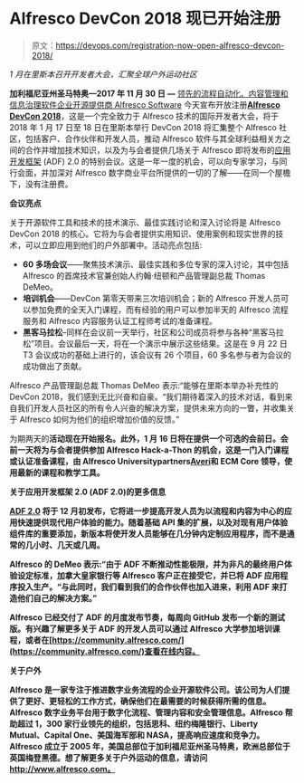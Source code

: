 # Alfresco DevCon 2018 现已开始注册

> 原文：<https://devops.com/registration-now-open-alfresco-devcon-2018/>

*1 月在里斯本召开开发者大会，汇聚全球户外运动社区*

**加利福尼亚州圣马特奥—2017 年 11 月 30 日 —** [领先的流程自动化、内容管理和信息治理软件企业开源提供商 Alfresco Software](https://www.alfresco.com/) 今天宣布开放注册[**Alfresco DevCon 2018**](http://devcon.alfresco.com/)，这是一个完全致力于 Alfresco 技术的国际开发者大会，将于 2018 年 1 月 17 日至 18 日在里斯本举行 DevCon 2018 将汇集整个 Alfresco 社区，包括客户、合作伙伴和开发人员，推动 Alfresco 软件与其全球利益相关方之间的合作并增加技术知识，以及为与会者提供几场关于 Alfresco 即将发布的[应用开发框架](https://www.alfresco.com/platform/integrating-extending-alfresco) (ADF) 2.0 的特别会议。这是一年一度的机会，可以向专家学习，与同行会面，并加深对 Alfresco 数字商业平台所提供的一切的了解——在同一个屋檐下，没有注册费。

**会议亮点**

关于开源软件工具和技术的技术演示、最佳实践讨论和深入讨论将是 Alfresco DevCon 2018 的核心。它将为与会者提供实用知识、使用案例和现实世界的技术，可以立即应用到他们的户外部署中。活动亮点包括:

*   **60 多场会议**——聚焦技术演示、最佳实践和多位专家的深入讨论，其中包括 Alfresco 的首席技术官兼创始人约翰·纽顿和产品管理副总裁 Thomas DeMeo。
*   **培训机会**——DevCon 第零天带来三次培训机会；新的 Alfresco 开发人员可以参加免费的全天入门课程，而有经验的用户可以参加半天的 Alfresco 流程服务和 Alfresco 内容服务认证工程师考试的准备课程。
*   **黑客马拉松**–同样在会议前一天举行，社区和公司成员将参与各种“黑客马拉松”项目。会议最后一天，将在一个演示中展示这些结果。这是在 9 月 22 日T3 会议成功的基础上进行的，该会议有 26 个项目，60 多名参与者为会议的成功做出了贡献。

Alfresco 产品管理副总裁 Thomas DeMeo 表示:“能够在里斯本举办补充性的 DevCon 2018，我们感到无比兴奋和自豪。“我们期待着深入的技术对话，看到来自我们开发人员社区的所有令人兴奋的解决方案，提供未来方向的一瞥，并收集关于 Alfresco 如何为他们的组织增加价值的反馈。”

为期两天的[](https://www.eventbrite.com/e/alfresco-devcon-2018-registration-37839829950)**活动现在开始报名。此外，1 月 16 日将在提供一个可选的会前日。会前一天将为与会者提供参加 Alfresco Hack-a-Thon 的机会，这是一门入门课程或认证准备课程，由 Alfresco Universitypartners[Averi](http://www.averi.de/)和 ECM Core 领导，使用最新的课程和教学工具。**

****关于应用开发框架 2.0 (ADF 2.0)的更多信息****

**[ADF 2.0](https://community.alfresco.com/community/application-development-framework/blog/2017/11/10/preparing-for-adf-20) 将于 12 月初发布，它将进一步提高开发人员为以流程和内容为中心的应用快速提供现代用户体验的能力。随着基础 API 集的扩展，以及对现有用户体验组件库的重要添加，新版本将使开发人员能够在几分钟内定制应用程序，而不是通常的几小时、几天或几周。**

**Alfresco 的 DeMeo 表示:“由于 ADF 不断推动性能极限，并为非凡的最终用户体验设定标准，加拿大皇家银行等 Alfresco 客户正在接受它，并已将 ADF 应用程序投入生产。“与此同时，我们看到我们的合作伙伴也加入进来，利用 ADF 来打造他们自己的解决方案。”**

**Alfresco 已经交付了 ADF 的月度发布节奏，每周向 GitHub 发布一个新的测试版。有兴趣了解更多关于 ADF 的开发人员可以通过 Alfresco 大学参加培训课程，或者在[https://community.alfresco.com/](https://community.alfresco.com/)查看在线内容。**

****关于户外****

**Alfresco 是一家专注于推进数字业务流程的企业开源软件公司。该公司为人们提供了更好、更轻松的工作方式，确保他们在最需要的时候获得所需的信息。Alfresco 数字业务平台用于数字化流程、管理内容和安全管理信息。Alfresco 帮助超过 1，300 家行业领先的组织，包括思科、纽约梅隆银行、Liberty Mutual、Capital One、美国海军部和 NASA，提高响应速度和竞争力。Alfresco 成立于 2005 年，美国总部位于加利福尼亚州圣马特奥，欧洲总部位于英国梅登黑德。想了解更多关于户外运动的信息，请访问 http://www.alfresco.com。**